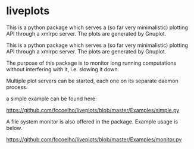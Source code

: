 liveplots
=========

This is a python package which serves a (so far very minimalistic) plotting API through a xmlrpc server. The plots are generated by Gnuplot.



This is a python package which serves a (so far very minimalistic) plotting API through a xmlrpc server. The plots are generated by Gnuplot.

The purpose of this package is to monitor long running computations without interfering with it, i.e. slowing it down.

Multiple plot servers can be started, each one on its separate daemon process.

a simple example can be found here:

https://github.com/fccoelho/liveplots/blob/master/Examples/simple.py

A file system monitor is also offered in the package. Example usage is below.

https://github.com/fccoelho/liveplots/blob/master/Examples/monitor.py
